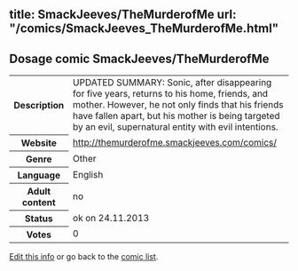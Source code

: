 title: SmackJeeves/TheMurderofMe
url: "/comics/SmackJeeves_TheMurderofMe.html"
---
Dosage comic SmackJeeves/TheMurderofMe
-----------------------------------------

<p id="msg"></p>
<script type="text/javascript">
if (window.location.search === '?edit_info_mail=sent_ok') {
  var elem = document.getElementById("msg");
  elem.innerHTML = 'Edited information sucessfully sent for review, which is usually done daily. Thanks!';
  elem.className = 'ok';
}
</script>
<table class="comicinfo">
<tr>
<th>Description</th><td>UPDATED SUMMARY: Sonic, after disappearing for five years, returns to his home, friends, and mother. However, he not only finds that his friends have fallen apart, but his mother is being targeted by an evil, supernatural entity with evil intentions.</td>
</tr>
<tr>
<th>Website</th><td><a href="http://themurderofme.smackjeeves.com/comics/">http://themurderofme.smackjeeves.com/comics/</a></td>
</tr>
<tr>
<th>Genre</th><td>Other</td>
</tr>
<tr>
<th>Language</th><td>English</td>
</tr>
<tr>
<th>Adult content</th><td>no</td>
</tr>
<tr>
<th>Status</th><td>ok on 24.11.2013</td>
</tr>
<tr>
<th>Votes</th><td>0</td>
</tr>
</table>

[Edit this info](SmackJeeves_TheMurderofMe_edit.html) or go back to the [comic list](../comic-index.html).
